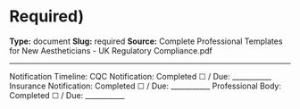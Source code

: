 # Required)

**Type:** document
**Slug:** required
**Source:** Complete Professional Templates for New Aestheticians - UK Regulatory Compliance.pdf

---

Notification Timeline: CQC Notification: Completed ☐ / Due: ___________ Insurance Notification:
Completed ☐ / Due: ___________ Professional Body: Completed ☐ / Due: ___________